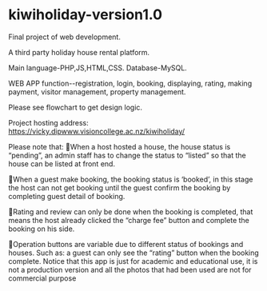 # kiwiholiday-version1.0
Final project of web development.

A third party holiday house rental platform.

Main language-PHP,JS,HTML,CSS.
Database-MySQL.

WEB APP function--registration, login, booking, displaying, rating, making payment, visitor management, property management.

Please see flowchart to get design logic.

Project hosting address:
https://vicky.dipwww.visioncollege.ac.nz/kiwiholiday/

Please note that:
When a host hosted a house, the house status is “pending”, an admin staff has to change the status to “listed” so that the house can be listed at front end.

When a guest make booking, the booking status is ‘booked’, in this stage the host can not get booking until the guest confirm the booking by completing guest detail of booking.

Rating and review can only be done when the booking is completed, that means the host already clicked the “charge fee” button and complete the booking on his side.

Operation buttons are variable due to different status of bookings and houses. Such as: a guest can only see the “rating” button when the booking complete. 
Notice that this app is just for academic and educational use, it is not a production version and all the photos that had been used are not for commercial purpose
